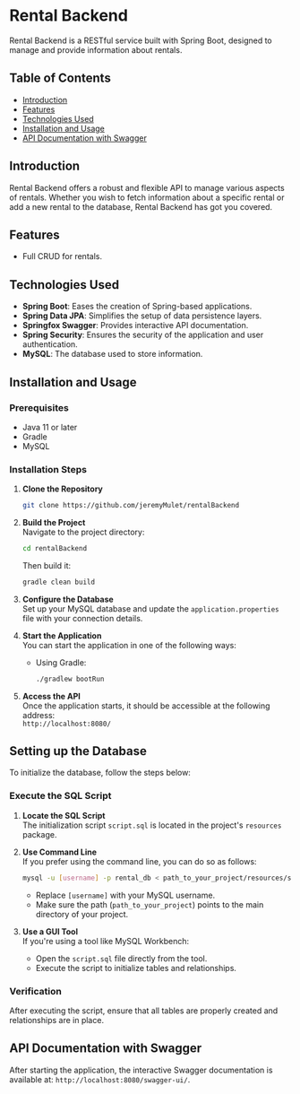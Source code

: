# Rental Backend

Rental Backend is a RESTful service built with Spring Boot, designed to manage and provide information about rentals.

## Table of Contents
- [Introduction](#introduction)
- [Features](#features)
- [Technologies Used](#technologies-used)
- [Installation and Usage](#installation-and-usage)
- [API Documentation with Swagger](#api-documentation-with-swagger)

## Introduction
Rental Backend offers a robust and flexible API to manage various aspects of rentals. Whether you wish to fetch information about a specific rental or add a new rental to the database, Rental Backend has got you covered.

## Features
- Full CRUD for rentals.

## Technologies Used
- **Spring Boot**: Eases the creation of Spring-based applications.
- **Spring Data JPA**: Simplifies the setup of data persistence layers.
- **Springfox Swagger**: Provides interactive API documentation.
- **Spring Security**: Ensures the security of the application and user authentication.
- **MySQL**: The database used to store information.

## Installation and Usage

### Prerequisites

- Java 11 or later
- Gradle
- MySQL

### Installation Steps

1. **Clone the Repository**
    ```bash
    git clone https://github.com/jeremyMulet/rentalBackend
    ```

2. **Build the Project**  
   Navigate to the project directory:
    ```bash
    cd rentalBackend
    ```
   Then build it:
    ```bash
    gradle clean build
    ```

3. **Configure the Database**  
   Set up your MySQL database and update the `application.properties` file with your connection details.

4. **Start the Application**  
   You can start the application in one of the following ways:
    - Using Gradle:
        ```bash
        ./gradlew bootRun
        ```

5. **Access the API**  
   Once the application starts, it should be accessible at the following address:  
   `http://localhost:8080/`

## Setting up the Database

To initialize the database, follow the steps below:

### Execute the SQL Script

1. **Locate the SQL Script**  
   The initialization script `script.sql` is located in the project's `resources` package.

2. **Use Command Line**  
   If you prefer using the command line, you can do so as follows:

    ```bash
    mysql -u [username] -p rental_db < path_to_your_project/resources/script.sql
    ```
    - Replace `[username]` with your MySQL username.
    - Make sure the path (`path_to_your_project`) points to the main directory of your project.

3. **Use a GUI Tool**  
   If you're using a tool like MySQL Workbench:
    - Open the `script.sql` file directly from the tool.
    - Execute the script to initialize tables and relationships.

### Verification

After executing the script, ensure that all tables are properly created and relationships are in place.

## API Documentation with Swagger

After starting the application, the interactive Swagger documentation is available at: `http://localhost:8080/swagger-ui/`.
